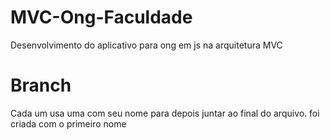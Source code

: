 # MVC-Ong-Faculdade
Desenvolvimento do aplicativo para ong em js na arquitetura MVC
# Branch
Cada um usa uma com seu nome para depois juntar ao final do arquivo. foi criada com o primeiro nome
